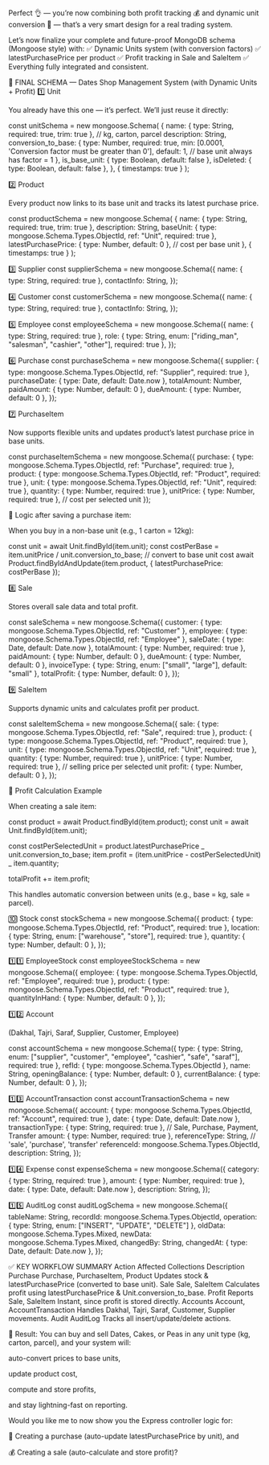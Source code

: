 Perfect 👌 — you’re now combining both profit tracking 💰 and dynamic unit conversion 📏 — that’s a very smart design for a real trading system.

Let’s now finalize your complete and future-proof MongoDB schema (Mongoose style) with:
✅ Dynamic Units system (with conversion factors)
✅ latestPurchasePrice per product
✅ Profit tracking in Sale and SaleItem
✅ Everything fully integrated and consistent.

🧱 FINAL SCHEMA — Dates Shop Management System (with Dynamic Units + Profit)
1️⃣ Unit

You already have this one — it’s perfect.
We’ll just reuse it directly:

const unitSchema = new mongoose.Schema(
{
name: { type: String, required: true, trim: true }, // kg, carton, parcel
description: String,
conversion_to_base: {
type: Number,
required: true,
min: [0.0001, 'Conversion factor must be greater than 0'],
default: 1, // base unit always has factor = 1
},
is_base_unit: { type: Boolean, default: false },
isDeleted: { type: Boolean, default: false },
},
{ timestamps: true }
);

2️⃣ Product

Every product now links to its base unit and tracks its latest purchase price.

const productSchema = new mongoose.Schema(
{
name: { type: String, required: true, trim: true },
description: String,
baseUnit: { type: mongoose.Schema.Types.ObjectId, ref: "Unit", required: true },
latestPurchasePrice: { type: Number, default: 0 }, // cost per base unit
},
{ timestamps: true }
);

3️⃣ Supplier
const supplierSchema = new mongoose.Schema({
name: { type: String, required: true },
contactInfo: String,
});

4️⃣ Customer
const customerSchema = new mongoose.Schema({
name: { type: String, required: true },
contactInfo: String,
});

5️⃣ Employee
const employeeSchema = new mongoose.Schema({
name: { type: String, required: true },
role: { type: String, enum: ["riding_man", "salesman", "cashier", "other"], required: true },
});

6️⃣ Purchase
const purchaseSchema = new mongoose.Schema({
supplier: { type: mongoose.Schema.Types.ObjectId, ref: "Supplier", required: true },
purchaseDate: { type: Date, default: Date.now },
totalAmount: Number,
paidAmount: { type: Number, default: 0 },
dueAmount: { type: Number, default: 0 },
});

7️⃣ PurchaseItem

Now supports flexible units and updates product’s latest purchase price in base units.

const purchaseItemSchema = new mongoose.Schema({
purchase: { type: mongoose.Schema.Types.ObjectId, ref: "Purchase", required: true },
product: { type: mongoose.Schema.Types.ObjectId, ref: "Product", required: true },
unit: { type: mongoose.Schema.Types.ObjectId, ref: "Unit", required: true },
quantity: { type: Number, required: true },
unitPrice: { type: Number, required: true }, // cost per selected unit
});

🔁 Logic after saving a purchase item:

When you buy in a non-base unit (e.g., 1 carton = 12kg):

const unit = await Unit.findById(item.unit);
const costPerBase = item.unitPrice / unit.conversion_to_base; // convert to base unit cost
await Product.findByIdAndUpdate(item.product, { latestPurchasePrice: costPerBase });

8️⃣ Sale

Stores overall sale data and total profit.

const saleSchema = new mongoose.Schema({
customer: { type: mongoose.Schema.Types.ObjectId, ref: "Customer" },
employee: { type: mongoose.Schema.Types.ObjectId, ref: "Employee" },
saleDate: { type: Date, default: Date.now },
totalAmount: { type: Number, required: true },
paidAmount: { type: Number, default: 0 },
dueAmount: { type: Number, default: 0 },
invoiceType: { type: String, enum: ["small", "large"], default: "small" },
totalProfit: { type: Number, default: 0 },
});

9️⃣ SaleItem

Supports dynamic units and calculates profit per product.

const saleItemSchema = new mongoose.Schema({
sale: { type: mongoose.Schema.Types.ObjectId, ref: "Sale", required: true },
product: { type: mongoose.Schema.Types.ObjectId, ref: "Product", required: true },
unit: { type: mongoose.Schema.Types.ObjectId, ref: "Unit", required: true },
quantity: { type: Number, required: true },
unitPrice: { type: Number, required: true }, // selling price per selected unit
profit: { type: Number, default: 0 },
});

🧩 Profit Calculation Example

When creating a sale item:

const product = await Product.findById(item.product);
const unit = await Unit.findById(item.unit);

const costPerSelectedUnit = product.latestPurchasePrice _ unit.conversion_to_base;
item.profit = (item.unitPrice - costPerSelectedUnit) _ item.quantity;

totalProfit += item.profit;

This handles automatic conversion between units (e.g., base = kg, sale = parcel).

🔟 Stock
const stockSchema = new mongoose.Schema({
product: { type: mongoose.Schema.Types.ObjectId, ref: "Product", required: true },
location: { type: String, enum: ["warehouse", "store"], required: true },
quantity: { type: Number, default: 0 },
});

1️⃣1️⃣ EmployeeStock
const employeeStockSchema = new mongoose.Schema({
employee: { type: mongoose.Schema.Types.ObjectId, ref: "Employee", required: true },
product: { type: mongoose.Schema.Types.ObjectId, ref: "Product", required: true },
quantityInHand: { type: Number, default: 0 },
});

1️⃣2️⃣ Account

(Dakhal, Tajri, Saraf, Supplier, Customer, Employee)

const accountSchema = new mongoose.Schema({
type: { type: String, enum: ["supplier", "customer", "employee", "cashier", "safe", "saraf"], required: true },
refId: { type: mongoose.Schema.Types.ObjectId },
name: String,
openingBalance: { type: Number, default: 0 },
currentBalance: { type: Number, default: 0 },
});

1️⃣3️⃣ AccountTransaction
const accountTransactionSchema = new mongoose.Schema({
account: { type: mongoose.Schema.Types.ObjectId, ref: "Account", required: true },
date: { type: Date, default: Date.now },
transactionType: { type: String, required: true }, // Sale, Purchase, Payment, Transfer
amount: { type: Number, required: true },
referenceType: String, // 'sale', 'purchase', 'transfer'
referenceId: mongoose.Schema.Types.ObjectId,
description: String,
});

1️⃣4️⃣ Expense
const expenseSchema = new mongoose.Schema({
category: { type: String, required: true },
amount: { type: Number, required: true },
date: { type: Date, default: Date.now },
description: String,
});

1️⃣5️⃣ AuditLog
const auditLogSchema = new mongoose.Schema({
tableName: String,
recordId: mongoose.Schema.Types.ObjectId,
operation: { type: String, enum: ["INSERT", "UPDATE", "DELETE"] },
oldData: mongoose.Schema.Types.Mixed,
newData: mongoose.Schema.Types.Mixed,
changedBy: String,
changedAt: { type: Date, default: Date.now },
});

✅ KEY WORKFLOW SUMMARY
Action Affected Collections Description
Purchase Purchase, PurchaseItem, Product Updates stock & latestPurchasePrice (converted to base unit).
Sale Sale, SaleItem Calculates profit using latestPurchasePrice & Unit.conversion_to_base.
Profit Reports Sale, SaleItem Instant, since profit is stored directly.
Accounts Account, AccountTransaction Handles Dakhal, Tajri, Saraf, Customer, Supplier movements.
Audit AuditLog Tracks all insert/update/delete actions.

💎 Result:
You can buy and sell Dates, Cakes, or Peas in any unit type (kg, carton, parcel),
and your system will:

auto-convert prices to base units,

update product cost,

compute and store profits,

and stay lightning-fast on reporting.

Would you like me to now show you the Express controller logic for:

🛒 Creating a purchase (auto-update latestPurchasePrice by unit), and

💰 Creating a sale (auto-calculate and store profit)?
